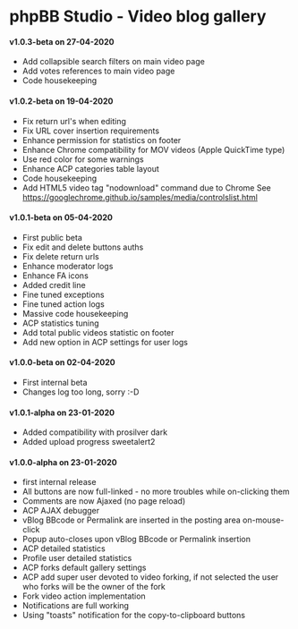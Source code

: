 # phpBB Studio - Video blog gallery

#### v1.0.3-beta on 27-04-2020
- Add collapsible search filters on main video page
- Add votes references to main video page
- Code housekeeping

#### v1.0.2-beta on 19-04-2020
- Fix return url's when editing
- Fix URL cover insertion requirements
- Enhance permission for statistics on footer 
- Enhance Chrome compatibility for MOV videos (Apple QuickTime type)
- Use red color for some warnings
- Enhance ACP categories table layout
- Code housekeeping
- Add HTML5 video tag "nodownload" command due to Chrome
  See https://googlechrome.github.io/samples/media/controlslist.html

#### v1.0.1-beta on 05-04-2020
- First public beta
- Fix edit and delete buttons auths
- Fix delete return urls
- Enhance moderator logs
- Enhance FA icons
- Added credit line
- Fine tuned exceptions
- Fine tuned action logs
- Massive code housekeeping
- ACP statistics tuning
- Add total public videos statistic on footer
- Add new option in ACP settings for user logs

#### v1.0.0-beta on 02-04-2020
- First internal beta
- Changes log too long, sorry :-D

#### v1.0.1-alpha on 23-01-2020
- Added compatibility with prosilver dark
- Added upload progress sweetalert2

#### v1.0.0-alpha on 23-01-2020
- first internal release
- All buttons are now full-linked - no more troubles while on-clicking them
- Comments are now Ajaxed (no page reload)
- ACP AJAX debugger
- vBlog BBcode or Permalink are inserted in the posting area on-mouse-click
- Popup auto-closes upon vBlog BBcode or Permalink insertion
- ACP detailed statistics
- Profile user detailed statistics
- ACP forks default gallery settings
- ACP add super user devoted to video forking, if not selected the user who forks will be the owner of the fork
- Fork video action implementation
- Notifications are full working
- Using "toasts" notification for the copy-to-clipboard buttons
